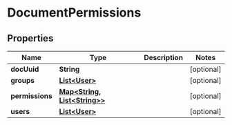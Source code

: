 # DocumentPermissions

## Properties
Name | Type | Description | Notes
------------ | ------------- | ------------- | -------------
**docUuid** | **String** |  |  [optional]
**groups** | [**List&lt;User&gt;**](User.md) |  |  [optional]
**permissions** | [**Map&lt;String, List&lt;String&gt;&gt;**](List.md) |  |  [optional]
**users** | [**List&lt;User&gt;**](User.md) |  |  [optional]
